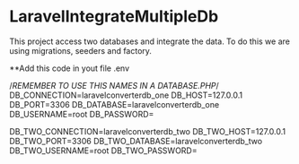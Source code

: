 # LaravelIntegrateMultipleDb
This project access two databases and integrate the data. To do this we are using migrations, seeders and factory.

**Add this code in yout file .env

/*REMEMBER TO USE THIS NAMES IN A DATABASE.PHP*/
DB_CONNECTION=laravelconverterdb_one
DB_HOST=127.0.0.1
DB_PORT=3306
DB_DATABASE=laravelconverterdb_one
DB_USERNAME=root
DB_PASSWORD=

DB_TWO_CONNECTION=laravelconverterdb_two
DB_TWO_HOST=127.0.0.1
DB_TWO_PORT=3306
DB_TWO_DATABASE=laravelconverterdb_two
DB_TWO_USERNAME=root
DB_TWO_PASSWORD=
